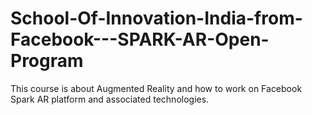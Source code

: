 # School-Of-Innovation-India-from-Facebook---SPARK-AR-Open-Program
This course is about Augmented Reality and how to work on Facebook Spark AR platform and associated technologies.
